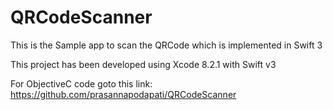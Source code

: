 # QRCodeScanner
This is the Sample app to scan the QRCode which is implemented in Swift 3

This project has been developed using Xcode 8.2.1 with Swift v3

For ObjectiveC code goto this link: https://github.com/prasannapodapati/QRCodeScanner
